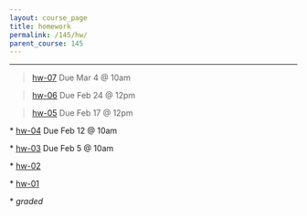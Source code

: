 ```yaml
---
layout: course_page
title: homework
permalink: /145/hw/
parent_course: 145
---
```


----

> [hw-07](/145/hw07) Due Mar 4 @ 10am

> [hw-06](/145/hw06) Due Feb 24 @ 12pm

> [hw-05](/145/hw05) Due Feb 17 @ 12pm

\* [hw-04](/145/hw04) Due Feb 12 @ 10am

\* [hw-03](/145/hw03) Due Feb 5 @ 10am

\* [hw-02](/145/hw02)

\* [hw-01](/145/hw01)

\* *graded*
